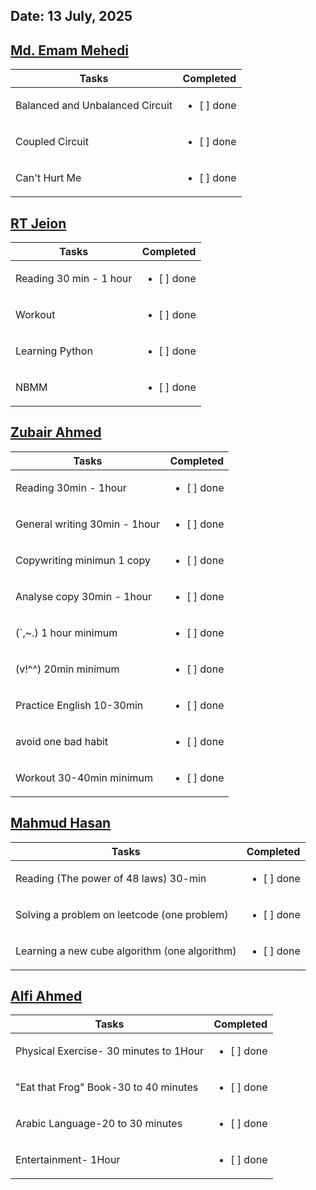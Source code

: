 ## Date: 13 July, 2025 


## [Md. Emam Mehedi](https://github.com/mdemammehedi-159)
|Tasks|Completed|
|-------|-----|
|Balanced and Unbalanced Circuit | <ul><li>[ ] done</li></ul>|
|Coupled Circuit                 | <ul><li>[ ] done</li></ul>|
|Can't Hurt Me                   | <ul><li>[ ] done</li></ul>|
## [RT Jeion](https://github.com/RT-Jeion)
|Tasks|Completed|
|-------|-----|
|Reading 30 min - 1 hour| <ul><li>[ ] done</li></ul>|
|Workout                | <ul><li>[ ] done</li></ul>|
|Learning Python        |<ul><li>[ ] done</li></ul>|
|NBMM                   |<ul><li>[ ] done</li></ul>|
## [Zubair Ahmed](https://github.com/zubair-rex) 
|Tasks|Completed|
|-------|-----|
|Reading 30min - 1hour         | <ul><li>[ ] done</li></ul>|
|General writing 30min - 1hour | <ul><li>[ ] done</li></ul>|
|Copywriting minimun 1 copy    | <ul><li>[ ] done</li></ul>|
|Analyse copy 30min - 1hour    | <ul><li>[ ] done</li></ul>|
|(`,~.) 1 hour minimum         | <ul><li>[ ] done</li></ul>|
|(v!^^) 20min minimum          | <ul><li>[ ] done</li></ul>|
|Practice English 10-30min     | <ul><li>[ ] done</li></ul>|
|avoid one bad habit           | <ul><li>[ ] done</li></ul>|
|Workout 30-40min minimum      | <ul><li>[ ] done</li></ul>|
## [Mahmud Hasan](https://github.com/mahmud1223)
|Tasks|Completed|
|-------|-----|
|Reading (The power of 48 laws) 30-min        | <ul><li>[ ] done</li></ul>|
|Solving a problem on leetcode (one problem)  | <ul><li>[ ] done</li></ul>|
|Learning a new cube algorithm (one algorithm)| <ul><li>[ ] done</li></ul>|
## [Alfi Ahmed](https://github.com/alfiahmed160)
|Tasks|Completed|
|-------|-----|
| Physical Exercise- 30 minutes to 1Hour | <ul><li>[ ] done</li></ul>|
|"Eat that Frog" Book-30 to 40 minutes   | <ul><li>[ ] done</li></ul>|
|Arabic Language-20 to 30 minutes        | <ul><li>[ ] done</li></ul>|
|Entertainment- 1Hour                    | <ul><li>[ ] done</li></ul>|
